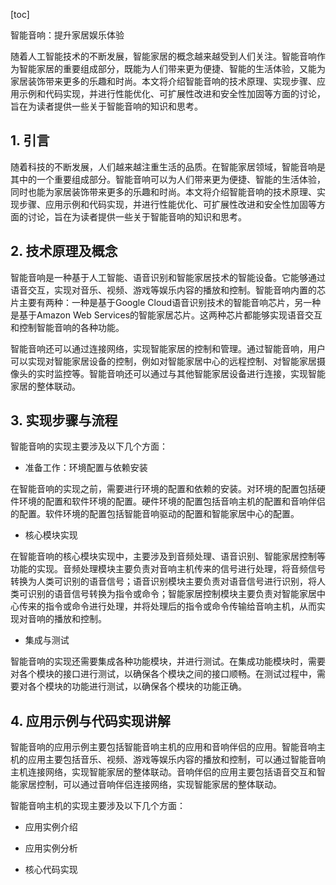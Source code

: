 
[toc]                    
                
                
智能音响：提升家居娱乐体验

随着人工智能技术的不断发展，智能家居的概念越来越受到人们关注。智能音响作为智能家居的重要组成部分，既能为人们带来更为便捷、智能的生活体验，又能为家居装饰带来更多的乐趣和时尚。本文将介绍智能音响的技术原理、实现步骤、应用示例和代码实现，并进行性能优化、可扩展性改进和安全性加固等方面的讨论，旨在为读者提供一些关于智能音响的知识和思考。

## 1. 引言

随着科技的不断发展，人们越来越注重生活的品质。在智能家居领域，智能音响是其中的一个重要组成部分。智能音响可以为人们带来更为便捷、智能的生活体验，同时也能为家居装饰带来更多的乐趣和时尚。本文将介绍智能音响的技术原理、实现步骤、应用示例和代码实现，并进行性能优化、可扩展性改进和安全性加固等方面的讨论，旨在为读者提供一些关于智能音响的知识和思考。

## 2. 技术原理及概念

智能音响是一种基于人工智能、语音识别和智能家居技术的智能设备。它能够通过语音交互，实现对音乐、视频、游戏等娱乐内容的播放和控制。智能音响内置的芯片主要有两种：一种是基于Google Cloud语音识别技术的智能音响芯片，另一种是基于Amazon Web Services的智能家居芯片。这两种芯片都能够实现语音交互和控制智能音响的各种功能。

智能音响还可以通过连接网络，实现智能家居的控制和管理。通过智能音响，用户可以实现对智能家居设备的控制，例如对智能家居中心的远程控制、对智能家居摄像头的实时监控等。智能音响还可以通过与其他智能家居设备进行连接，实现智能家居的整体联动。

## 3. 实现步骤与流程

智能音响的实现主要涉及以下几个方面：

- 准备工作：环境配置与依赖安装

在智能音响的实现之前，需要进行环境的配置和依赖的安装。对环境的配置包括硬件环境的配置和软件环境的配置。硬件环境的配置包括音响主机的配置和音响伴侣的配置。软件环境的配置包括智能音响驱动的配置和智能家居中心的配置。

- 核心模块实现

在智能音响的核心模块实现中，主要涉及到音频处理、语音识别、智能家居控制等功能的实现。音频处理模块主要负责对音响主机传来的信号进行处理，将音频信号转换为人类可识别的语音信号；语音识别模块主要负责对语音信号进行识别，将人类可识别的语音信号转换为指令或命令；智能家居控制模块主要负责对智能家居中心传来的指令或命令进行处理，并将处理后的指令或命令传输给音响主机，从而实现对音响的播放和控制。

- 集成与测试

智能音响的实现还需要集成各种功能模块，并进行测试。在集成功能模块时，需要对各个模块的接口进行测试，以确保各个模块之间的接口顺畅。在测试过程中，需要对各个模块的功能进行测试，以确保各个模块的功能正确。

## 4. 应用示例与代码实现讲解

智能音响的应用示例主要包括智能音响主机的应用和音响伴侣的应用。智能音响主机的应用主要包括音乐、视频、游戏等娱乐内容的播放和控制，可以通过智能音响主机连接网络，实现智能家居的整体联动。音响伴侣的应用主要包括语音交互和智能家居控制，可以通过音响伴侣连接网络，实现智能家居的整体联动。

智能音响主机的实现主要涉及以下几个方面：

- 应用实例介绍

- 应用实例分析

- 核心代码实现

